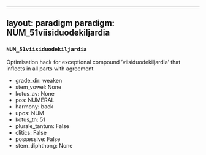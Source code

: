 
---
layout: paradigm
paradigm: NUM_51viisiduodekiljardia
---
### ` NUM_51viisiduodekiljardia `

Optimisation hack for exceptional compound ’viisiduodekiljardia’ that inflects in all parts with agreement
* grade_dir: weaken
* stem_vowel: None
* kotus_av: None
* pos: NUMERAL
* harmony: back
* upos: NUM
* kotus_tn: 51
* plurale_tantum: False
* clitics: False
* possessive: False
* stem_diphthong: None
